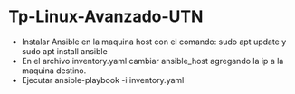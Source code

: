 # Tp-Linux-Avanzado-UTN

- Instalar Ansible en la maquina host con el comando: sudo apt update y sudo apt install ansible
- En el archivo inventory.yaml cambiar ansible_host agregando la ip a la maquina destino.
- Ejecutar ansible-playbook -i inventory.yaml
